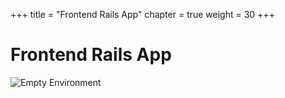 +++
title = "Frontend Rails App"
chapter = true
weight = 30
+++

# Frontend Rails App
![Empty Environment](/images/frontend.svg)
